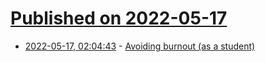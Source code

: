 # [Published on 2022-05-17](index.md)

* [2022-05-17, 02:04:43](https://news.ycombinator.com/item?id=31405275) - [Avoiding burnout (as a student)](https://belkarx.github.io/posts/finished/Avoiding%20Burnout.html)
